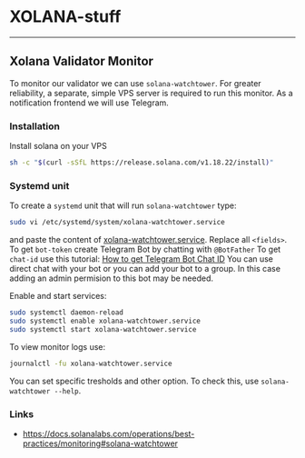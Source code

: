 # XOLANA-stuff

-----

## Xolana Validator Monitor

To monitor our validator we can use `solana-watchtower`. For greater reliability, a separate, simple VPS server is required to run this monitor. 
As a notification frontend we will use Telegram.

### Installation

Install solana on your VPS

```bash
sh -c "$(curl -sSfL https://release.solana.com/v1.18.22/install)"
```

### Systemd unit

To create a `systemd` unit that will run `solana-watchtower` type:

```bash
sudo vi /etc/systemd/system/xolana-watchtower.service
```

and paste the content of [xolana-watchtower.service](https://github.com/DamianPala/XOLANA-stuff/blob/main/xolana-watchtower.service). 
Replace all `<fields>`.
To get `bot-token` create Telegram Bot by chatting with `@BotFather`
To get `chat-id` use this tutorial: [How to get Telegram Bot Chat ID](https://gist.github.com/nafiesl/4ad622f344cd1dc3bb1ecbe468ff9f8a)
You can use direct chat with your bot or you can add your bot to a group. In this case adding an admin permision to this bot may be needed.

Enable and start services:

```bash
sudo systemctl daemon-reload
sudo systemctl enable xolana-watchtower.service
sudo systemctl start xolana-watchtower.service
```

To view monitor logs use:

```bash
journalctl -fu xolana-watchtower.service
```

You can set specific tresholds and other option. To check this, use `solana-watchtower --help`.

### Links
 - https://docs.solanalabs.com/operations/best-practices/monitoring#solana-watchtower
